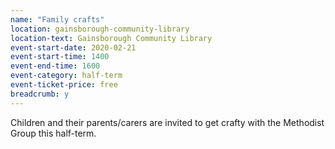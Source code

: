 ```yaml
---
name: "Family crafts"
location: gainsborough-community-library
location-text: Gainsborough Community Library
event-start-date: 2020-02-21
event-start-time: 1400
event-end-time: 1600
event-category: half-term
event-ticket-price: free
breadcrumb: y
---
```


Children and their parents/carers are invited to get crafty with the Methodist Group this half-term.
